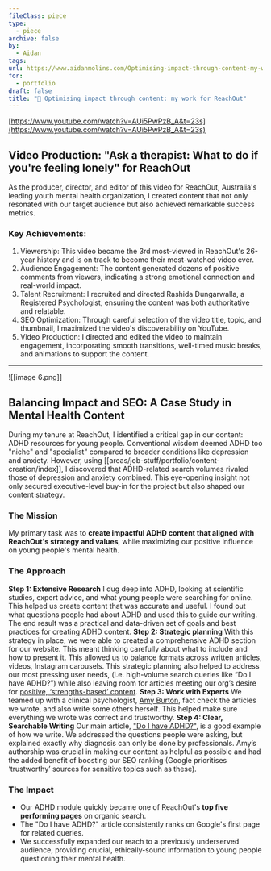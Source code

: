 ```yaml
---
fileClass: piece
type:
  - piece
archive: false
by:
  - Aidan
tags: 
url: https://www.aidanmolins.com/Optimising-impact-through-content-my-work-for-ReachOut-11853792ce34808cabf5c7c17a36bcd8
for:
  - portfolio
draft: false
title: "🧠 Optimising impact through content: my work for ReachOut"
---
```

[https://www.youtube.com/watch?v=AUi5PwPzB_A&t=23s](https://www.youtube.com/watch?v=AUi5PwPzB_A&t=23s)
## Video Production: "Ask a therapist: What to do if you're feeling lonely" for ReachOut
As the producer, director, and editor of this video for ReachOut, Australia's leading youth mental health organization, I created content that not only resonated with our target audience but also achieved remarkable success metrics.
### Key Achievements:
1. Viewership: This video became the 3rd most-viewed in ReachOut's 26-year history and is on track to become their most-watched video ever.
2. Audience Engagement: The content generated dozens of positive comments from viewers, indicating a strong emotional connection and real-world impact.
3. Talent Recruitment: I recruited and directed Rashida Dungarwalla, a Registered Psychologist, ensuring the content was both authoritative and relatable.
4. SEO Optimization: Through careful selection of the video title, topic, and thumbnail, I maximized the video's discoverability on YouTube.
5. Video Production: I directed and edited the video to maintain engagement, incorporating smooth transitions, well-timed music breaks, and animations to support the content.
---
![[image 6.png]]
## Balancing Impact and SEO: A Case Study in Mental Health Content
During my tenure at ReachOut, I identified a critical gap in our content: ADHD resources for young people. Conventional wisdom deemed ADHD too "niche" and "specialist" compared to broader conditions like depression and anxiety.
However, using [[areas/job-stuff/portfolio/content-creation/index]], I discovered that ADHD-related search volumes rivaled those of depression and anxiety combined. This eye-opening insight not only secured executive-level buy-in for the project but also shaped our content strategy.
### The Mission
My primary task was to **create impactful ADHD content that aligned with ReachOut's strategy and values**, while maximizing our positive influence on young people's mental health.
### The Approach
**Step 1: Extensive Research**
I dug deep into ADHD, looking at scientific studies, expert advice, and what young people were searching for online. This helped us create content that was accurate and useful. I found out what questions people had about ADHD and used this to guide our writing.
The end result was a practical and data-driven set of goals and best practices for creating ADHD content.
**Step 2: Strategic planning**
With this strategy in place, we were able to created a comprehensive ADHD section for our website. This meant thinking carefully about what to include and how to present it. This allowed us to balance formats across written articles, videos, Instagram carousels.
This strategic planning also helped to address our most pressing user needs, (i.e. high-volume search queries like “Do I have ADHD?”) while also leaving room for articles meeting our org’s desire for [positive, ‘strengths-based’ content](https://au.reachout.com/challenges-and-coping/adhd/learning-to-love-having-adhd).
**Step 3: Work with Experts**
We teamed up with a clinical psychologist, [Amy Burton](https://profiles.uts.edu.au/Amy.Burton), fact check the articles we wrote, and also write some others herself. This helped make sure everything we wrote was correct and trustworthy.
**Step 4: Clear, Searchable Writing**
Our main article, ["Do I have ADHD?"](https://au.reachout.com/challenges-and-coping/adhd/do-i-have-adhd), is a good example of how we write. We addressed the questions people were asking, but explained exactly why diagnosis can only be done by professionals.
Amy’s authorship was crucial in making our content as helpful as possible and had the added benefit of boosting our SEO ranking (Google prioritises ‘trustworthy’ sources for sensitive topics such as these).
### The Impact
- Our ADHD module quickly became one of ReachOut's **top five performing pages** on organic search.
- The "Do I have ADHD?" article consistently ranks on Google's first page for related queries.
- We successfully expanded our reach to a previously underserved audience, providing crucial, ethically-sound information to young people questioning their mental health.